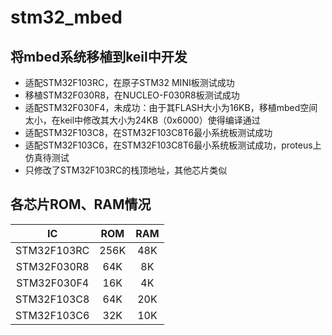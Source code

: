 # stm32_mbed
## 将mbed系统移植到keil中开发
- 适配STM32F103RC，在原子STM32 MINI板测试成功
- 移植STM32F030R8，在NUCLEO-F030R8板测试成功
- 适配STM32F030F4，未成功：由于其FLASH大小为16KB，移植mbed空间太小，在keil中修改其大小为24KB（0x6000）使得编译通过
- 适配STM32F103C8，在STM32F103C8T6最小系统板测试成功
- 适配STM32F103C6，在STM32F103C8T6最小系统板测试成功，proteus上仿真待测试
- 只修改了STM32F103RC的栈顶地址，其他芯片类似

## 各芯片ROM、RAM情况
IC | ROM | RAM
:------:|:------:|:------:|
STM32F103RC | 256K | 48K |
STM32F030R8 | 64K | 8K |
STM32F030F4 | 16K | 4K |
STM32F103C8 | 64K | 20K |
STM32F103C6 | 32K | 10K |

